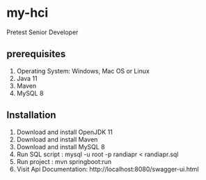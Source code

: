# my-hci
Pretest Senior Developer

## prerequisites
1. Operating System: Windows, Mac OS or Linux
2. Java 11
3. Maven
4. MySQL 8

## Installation
1. Download and install OpenJDK 11
2. Download and install Maven
3. Download and install MySQL 8
4. Run SQL script : mysql -u root -p randiapr < randiapr.sql
5. Run project : mvn springboot:run
6. Visit Api Documentation: http://localhost:8080/swagger-ui.html
